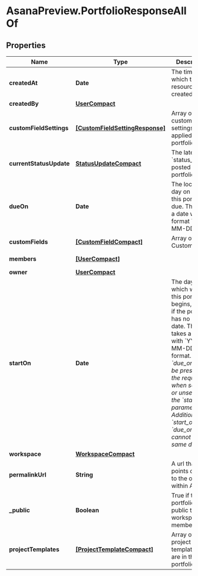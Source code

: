 # AsanaPreview.PortfolioResponseAllOf

## Properties

Name | Type | Description | Notes
------------ | ------------- | ------------- | -------------
**createdAt** | **Date** | The time at which this resource was created. | [optional] [readonly] 
**createdBy** | [**UserCompact**](UserCompact.md) |  | [optional] 
**customFieldSettings** | [**[CustomFieldSettingResponse]**](CustomFieldSettingResponse.md) | Array of custom field settings applied to the portfolio. | [optional] 
**currentStatusUpdate** | [**StatusUpdateCompact**](StatusUpdateCompact.md) | The latest &#x60;status_update&#x60; posted to this portfolio. | [optional] 
**dueOn** | **Date** | The localized day on which this portfolio is due. This takes a date with format YYYY-MM-DD. | [optional] 
**customFields** | [**[CustomFieldCompact]**](CustomFieldCompact.md) | Array of Custom Fields. | [optional] 
**members** | [**[UserCompact]**](UserCompact.md) |  | [optional] [readonly] 
**owner** | [**UserCompact**](UserCompact.md) |  | [optional] 
**startOn** | **Date** | The day on which work for this portfolio begins, or null if the portfolio has no start date. This takes a date with &#x60;YYYY-MM-DD&#x60; format. *Note: &#x60;due_on&#x60; must be present in the request when setting or unsetting the &#x60;start_on&#x60; parameter. Additionally, &#x60;start_on&#x60; and &#x60;due_on&#x60; cannot be the same date.* | [optional] 
**workspace** | [**WorkspaceCompact**](WorkspaceCompact.md) |  | [optional] 
**permalinkUrl** | **String** | A url that points directly to the object within Asana. | [optional] [readonly] 
**_public** | **Boolean** | True if the portfolio is public to its workspace members. | [optional] 
**projectTemplates** | [**[ProjectTemplateCompact]**](ProjectTemplateCompact.md) | Array of project templates that are in the portfolio | [optional] [readonly] 



